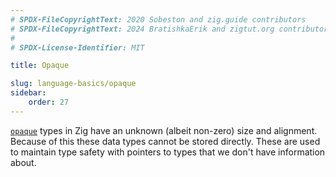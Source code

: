 ```yaml
---
# SPDX-FileCopyrightText: 2020 Sobeston and zig.guide contributors
# SPDX-FileCopyrightText: 2024 BratishkaErik and zigtut.org contributors
#
# SPDX-License-Identifier: MIT

title: Opaque

slug: language-basics/opaque
sidebar:
    order: 27
---
```


[`opaque`](https://ziglang.org/documentation/master/#opaque) types in Zig have
an unknown (albeit non-zero) size and alignment. Because of this these data
types cannot be stored directly. These are used to maintain type safety with
pointers to types that we don't have information about.

